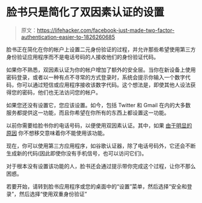 # 脸书只是简化了双因素认证的设置

> 原文：<https://lifehacker.com/facebook-just-made-two-factor-authentication-easier-to-1826260685>

脸书正在简化在你的帐户上设置二元身份验证的过程，并允许那些希望使用第三方身份验证应用程序而不是电话号码的人接收他们的身份验证代码。



如果你不熟悉，双因素认证为你的帐户增加了额外的安全层。当你在新设备上使用密码登录，或者以一种有点不寻常的方式登录时，系统会提示你输入一个数字代码，你可以通过短信或应用程序接收该数字代码。这个想法是，即使其他人设法获得您的密码，他们也无法访问您的帐户。

如果您还没有设置它，您应该设置。如今，包括 Twitter 和 Gmail 在内的大多数服务都提供这一功能，而且你希望在你所有的东西上都设置这一功能。

以前你需要给脸书你的电话号码，以便使用双因素认证。其中，如果 [由于明显的原因](https://lifehacker.com/dont-delete-facebook-just-be-smarter-on-facebook-1823922407) 你不想移交意味着你不能使用该功能。

现在，你可以使用第三方应用程序，如谷歌认证器，除了电话号码外，它还会不断生成新的代码(因此即使你没有手机信号，也可以访问它们)。

对于根本没有设置该功能的人，脸书还会通过提示带你完成这个过程，让你不那么困惑。

若要开始，请转到脸书应用程序或您的桌面中的“设置”菜单，然后选择“安全和登录”，然后选择“使用双重身份验证”
